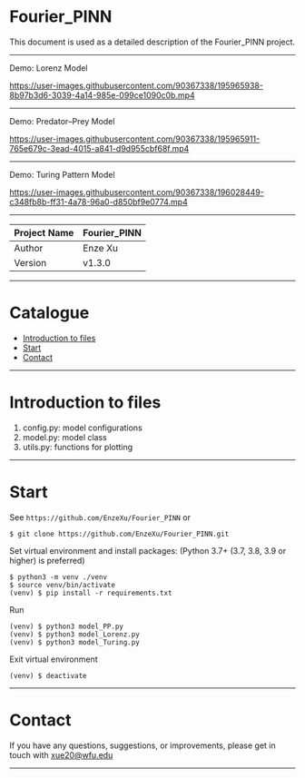 Fourier_PINN
===========================
This document is used as a detailed description of the Fourier_PINN project.

****


Demo: Lorenz Model

https://user-images.githubusercontent.com/90367338/195965938-8b97b3d6-3039-4a14-985e-099ce1090c0b.mp4


****

Demo: Predator–Prey Model

https://user-images.githubusercontent.com/90367338/195965911-765e679c-3ead-4015-a841-d9d955cbf68f.mp4

****

Demo: Turing Pattern Model

https://user-images.githubusercontent.com/90367338/196028449-c348fb8b-ff31-4a78-96a0-d850bf9e0774.mp4



****
 
| Project Name | Fourier_PINN |
|--------------|--------------|
| Author       | Enze Xu      |
| Version      | v1.3.0       |

****
# Catalogue
* [Introduction to files](#introduction-to-files)
* [Start](#start)
* [Contact](#contact)

****
# Introduction to files
1. config.py: model configurations
2. model.py: model class
3. utils.py: functions for plotting

****
# Start
See `https://github.com/EnzeXu/Fourier_PINN` or
```shell
$ git clone https://github.com/EnzeXu/Fourier_PINN.git
```

Set virtual environment and install packages: (Python 3.7+ (3.7, 3.8, 3.9 or higher) is preferred)
```shell
$ python3 -m venv ./venv
$ source venv/bin/activate
(venv) $ pip install -r requirements.txt
```

Run
```shell
(venv) $ python3 model_PP.py
(venv) $ python3 model_Lorenz.py
(venv) $ python3 model_Turing.py
```

Exit virtual environment
```shell
(venv) $ deactivate
```
****

# Contact
If you have any questions, suggestions, or improvements, please get in touch with xue20@wfu.edu
****

